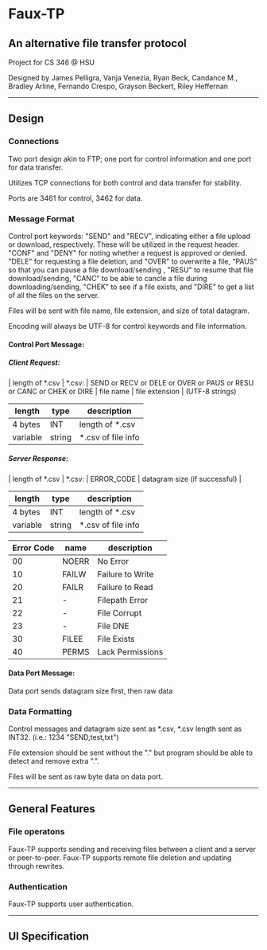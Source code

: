 # Faux-TP

## An alternative file transfer protocol

Project for CS 346 @ HSU

Designed by James Pelligra, Vanja Venezia, Ryan Beck, Candance M., Bradley Arline, Fernando Crespo, Grayson Beckert, Riley Heffernan

---------------------

## Design

### Connections

Two port design akin to FTP; one port for control information and one port for data transfer.

Utilizes TCP connections for both control and data transfer for stability.

Ports are 3461 for control, 3462 for data.

### Message Format

Control port keywords: "SEND" and "RECV", indicating either a file upload or download, respectively. These will be utilized in the request header. "CONF" and "DENY" for noting whether a request is approved or denied. "DELE" for requesting a file deletion, and "OVER" to overwrite a file, "PAUS" so that you can pause a file download/sending , "RESU" to resume that file download/sending, "CANC" to be able to cancle a file during downloading/sending, "CHEK" to see if a file exists, and "DIRE" to get a list of all the files on the server.

Files will be sent with file name, file extension, and size of total datagram.

Encoding will always be UTF-8 for control keywords and file information.

#### Control Port Message:

##### Client Request:
| length of *.csv |
*.csv: | SEND or RECV or DELE or OVER or PAUS or RESU or CANC or CHEK or DIRE | file name | file extension |
(UTF-8 strings)

| length  | type | description   |
|---------|------|---------------|
| 4 bytes | INT  | length of *.csv |
| variable| string| *.csv of file info|

##### Server Response:
| length of *.csv |
*.csv: | ERROR_CODE | datagram size (if successful) |

| length  | type | description   |
|---------|------|---------------|
| 4 bytes | INT  | length of *.csv |
| variable| string| *.csv of file info|

| Error Code  | name | description   |
|---------|------|---------------|
| 00 | NOERR  | No Error |
| 10 | FAILW| Failure to Write|
| 20 | FAILR  | Failure to Read |
| 21 |  - | Filepath Error |
| 22 |  - | File Corrupt |
| 23 |  - | File DNE |
| 30 | FILEE| File Exists|
| 40 | PERMS| Lack Permissions|



#### Data Port Message:

Data port sends datagram size first, then raw data

### Data Formatting

Control messages and datagram size sent as *.csv, *.csv length sent as INT32.
(i.e.: 1234 "SEND,test,txt")

File extension should be sent without the "." but program should be able to detect and remove extra ".".

Files will be sent as raw byte data on data port.

---------------------

## General Features

### File operatons

Faux-TP supports sending and receiving files between a client and a server or peer-to-peer.
Faux-TP supports remote file deletion and updating through rewrites.

### Authentication

Faux-TP supports user authentication.

---------------------

## UI Specification
